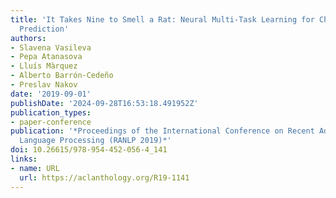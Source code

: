 ```yaml
---
title: 'It Takes Nine to Smell a Rat: Neural Multi-Task Learning for Check-Worthiness
  Prediction'
authors:
- Slavena Vasileva
- Pepa Atanasova
- Lluís Màrquez
- Alberto Barrón-Cedeño
- Preslav Nakov
date: '2019-09-01'
publishDate: '2024-09-28T16:53:18.491952Z'
publication_types:
- paper-conference
publication: '*Proceedings of the International Conference on Recent Advances in Natural
  Language Processing (RANLP 2019)*'
doi: 10.26615/978-954-452-056-4_141
links:
- name: URL
  url: https://aclanthology.org/R19-1141
---
```

